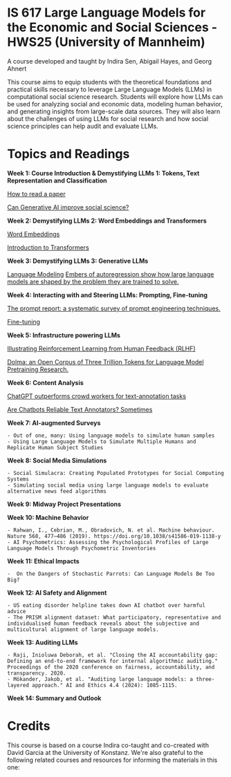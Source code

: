 # IS 617 Large Language Models for the Economic and Social Sciences - HWS25 (University of Mannheim)
A course developed and taught by Indira Sen, Abigail Hayes, and Georg Ahnert

This course aims to equip students with the theoretical foundations and practical skills necessary to leverage Large Language Models (LLMs) in computational social science research. Students will explore how LLMs can be used for analyzing social and economic data, modeling human behavior, and generating insights from large-scale data sources. They will also learn about the challenges of using LLMs for social research and how social science principles can help audit and evaluate LLMs.

# Topics and Readings

**Week 1: Course Introduction & Demystifying LLMs 1: Tokens, Text Representation and Classification**

[How to read a paper](https://web.stanford.edu/class/ee384m/Handouts/HowtoReadPaper.pdf)

[Can Generative AI improve social science?](https://www.pnas.org/doi/10.1073/pnas.2314021121)

**Week 2: Demystifying LLMs 2: Word Embeddings and Transformers**

[Word Embeddings](https://lena-voita.github.io/nlp_course/word_embeddings.html)

[Introduction to Transformers](https://www.youtube.com/watch?v=XfpMkf4rD6E)

**Week 3: Demystifying LLMs 3: Generative LLMs**

[Language Modeling](https://lena-voita.github.io/nlp_course/language_modeling.html)
[Embers of autoregression show how large language models are shaped by the problem they are trained to solve.](https://www.pnas.org/doi/10.1073/pnas.2322420121)


**Week 4: Interacting with and Steering LLMs: Prompting, Fine-tuning**

[The prompt report: a systematic survey of prompt engineering techniques.](https://arxiv.org/abs/2406.06608)

[Fine-tuning](https://developers.google.com/machine-learning/glossary#fine-tuning)

**Week 5: Infrastructure powering LLMs**

[Illustrating Reinforcement Learning from Human Feedback (RLHF)](https://huggingface.co/blog/rlhf)

[Dolma: an Open Corpus of Three Trillion Tokens for Language Model Pretraining Research.](https://arxiv.org/abs/2402.00159)

**Week 6: Content Analysis**

[ChatGPT outperforms crowd workers for text-annotation tasks](https://www.pnas.org/doi/10.1073/pnas.2305016120)

[Are Chatbots Reliable Text Annotators? Sometimes](https://arxiv.org/abs/2311.05769)

**Week 7: AI-augmented Surveys**

	- Out of one, many: Using language models to simulate human samples
	- Using Large Language Models to Simulate Multiple Humans and Replicate Human Subject Studies

**Week 8: Social Media Simulations**

	- Social Simulacra: Creating Populated Prototypes for Social Computing Systems
	- Simulating social media using large language models to evaluate alternative news feed algorithms

**Week 9: Midway Project Presentations**

**Week 10: Machine Behavior**

	- Rahwan, I., Cebrian, M., Obradovich, N. et al. Machine behaviour. Nature 568, 477–486 (2019). https://doi.org/10.1038/s41586-019-1138-y
	- AI Psychometrics: Assessing the Psychological Profiles of Large Language Models Through Psychometric Inventories

**Week 11: Ethical Impacts**

	-  On the Dangers of Stochastic Parrots: Can Language Models Be Too Big?

**Week 12: AI Safety and Alignment**

	- US eating disorder helpline takes down AI chatbot over harmful advice
	- The PRISM alignment dataset: What participatory, representative and individualised human feedback reveals about the subjective and multicultural alignment of large language models.

**Week 13: Auditing LLMs**

	- Raji, Inioluwa Deborah, et al. "Closing the AI accountability gap: Defining an end-to-end framework for internal algorithmic auditing." Proceedings of the 2020 conference on fairness, accountability, and transparency. 2020.
	- Mökander, Jakob, et al. "Auditing large language models: a three-layered approach." AI and Ethics 4.4 (2024): 1085-1115.

**Week 14: Summary and Outlook**

# Credits

This course is based on a course Indira co-taught and co-created with David Garcia at the University of Konstanz. We're also grateful to the following related courses and resources for informing the materials in this one:
  
